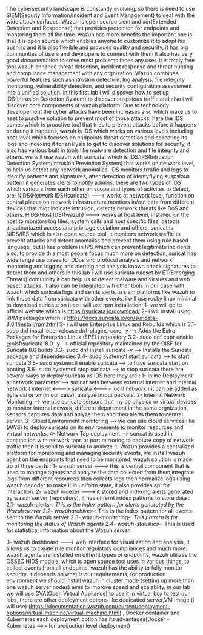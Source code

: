 The cybersecurity landscape is constantly evolving, so there is need to use SIEM(Securiy Information/Incident and Event Management) to deal with the wide attack surfaces.
Wazuh is open source siem and xdr(Extended Detection and Respoonse) that provides protection for endpoints and montoring them all the time. wazuh has more benefits the important one is that it is 
open source which enables anyone to customize it to adopt his busniss and it is also flexible and provides quality and security, it has big communties of users 
and developers to connect with them it also has very good documentation to solve most problems faces any user. it is totaly free tool.wazuh enhance threat detection, incident response
and threat hunting and compliance management with any orgnization. Wazuh combines powerful features such as intrusion detection, log analysis, file integrity monitoring, 
vulnerability detection, and security configuration assessment into a unified solution.
in this first lab i will discover how to set up IDS(Intrusion Detection System) to discover suspsious traffic and also i will discover core components of wazuh platform.
Due to technology developement the cyber attacks have been increases also which make us to neet to practive solution to prevent most of those attacks, here the IDS comes which is proactive 
tool that tries to prevent attacks before it happens or during it happens, wazuh is IDS which works on various levels including host level which focuses on endpoints threat detection and collecting its logs and
indexing it for analysis to get to discover solutions for security, it also has various built in tools like malware detection and file integrity and others.
we will use wazuh with suricata, which is IDS/IPS(Intrustion Detection System/Intrusion Previntion System) that works on network level, to help us detect any network anomalias.
IDS monitors trrafic and logs to identify  patterns and signatures, after detection of identyfiying suspsious pattern it generates alerts to notify admins, there are two types of IDS which variours from each other
on scope and types of activites to detect, are:
  NIDS(Network IDS)(suricata) ---> works at network level, function on central places on network infrastructure montiors in/out data from different devices that migt indicate intrusion, detects network threats like DoS and others.
  HIDS(Host IDS)(wazuh) ---> works at host level, installed on the host to monitors log files, system calls and host specific files, detects unauthoriazed access and privilage esclation and others.
suricat is NIDS/IPS which is also open source tool, it monitors network traffic to prevent attacks and detect anomalias and prevent them using rule based language, but it has problem in IPS which can prevent 
legitimate incidents also, to provide this most people focus much more on detection, suricat has wide range use cases for DDos and protocol analysis and network montoring and logging and alerting and
analysis known attack signatures to detect them and others in this lab i will use suricata ruleset by ET(Emerging Threats) comuunity  it can help us to detect malware and virsues and web based attacks,
it also can be integrated wih other tools in our case wiht wazuh which suricata logs and sends alerts to siem platforms like wazuh to link those data from suricata with other events.
i will use rocky linux minimal to download suricate on it so i will use rpm installation:
  1- we will go to official website which is https://suricata.io/download/
  2- i will install using RPM packages which is https://docs.suricata.io/en/suricata-8.0.1/install/rpm.html
  3- i will use Enterprise Linux and Rebuilds which is 
    3.1- sudo dnf install epel-release dnf-plugins-core -y  --> Adds the Extra Packages for Enterprise Linux (EPEL) repository
    3.2- sudo dnf copr enable @oisf/suricata-8.0 -y  --> official repository maintained by the OISF for Suricata 8.0 builds
    3.3- sudo dnf install suricata -y  --> Installs the Suricata package and dependencies
    3.4- sudo systemctl start suricata --> to start suricata
    3.5- sudo systemctl enable suricata --> to have suricata start on booting
    3.6- sudo systemctl stop suricata --> to stop suricata
there are several ways to deploy suricata as IDS here they are :
  1- Inline Deployment at network parameter --> suricat sets between external internet and internal network ( internet  <---> suricata <---> local network ) 
  it can be added as pyhsical or vm(in our case), analyze in/out packets.
  2- Internal Network Montoring --> we use suricata sensors that my be physica or virtual devices to monitor internal nework, different department in the same
  orgnization, sensors captures data and anlyze them and then alerts them to central server.
  3- Cloud Environment monitoring --> we can use cloud services like (AWS) to deploy suricata on its environments to monitor resources and virtual networks.
  4- Network Tap deployment --> suricat is used in conjunction with network taps or port mirroring to capture copy of network traffic then it is send to 
  suricata to analyze it.
Wazuh provides a centralized platform for monitoring and managing security events, we install wazuh agent on the endpoints that need to be monitored, wazuh solution is made up of three parts : 
  1- wazuh server     ---> this is central component that is used to manage agents and analyze the data collected from them,integrate logs from different resources   then collects logs then normalize logs using wazuh decoder to make it in uniform state, it also provides api for interaction.
  2- wazuh indexer    ---> it stored and indexing alerts generated by wazuh server (repository), it has differnt intdex patterns to store data :
     2.1- wazuh-alerts-*: This is the index pattern for alerts generated by the Wazuh server
     2.2- wazuharchives-*: This is the index pattern for all events sent to the Wazuh server
     2.3- wazuh-monitoring-*: This pattern is for monitoring the status of Wazuh agents
     2.4- wazuh-statistics-*: This is used for statistical information about the Wazuh server

  3- wazuh dashboard  ---> web interface for visualization and analysis, it allows us to create rule monitor regulatory compliances and much more.
wazuh agents are installed on differnt types of endpoints, wazuh utilizes the OSSEC HIDS module, which is open source tool uses in various things, to collect 
events from all endpoints. wazuh has the ability to fully monitor security, it depends on what is our requirements, for production environment we should install
wazuh in cluster mode (setting up more than one wazuh server nodes) aims to improve speed and scalablity, in our lab we will use OVA(Open Virtual Appliance) to use
it in virtual box to test our labs, there are other deployment options like dedicatied server,VM image (i will use)
(https://documentation.wazuh.com/current/deployment-options/virtual-machine/virtual-machine.html) , Docker container and Kubernetes each deployment option has
its advantages(Docker - Kubernetes -->>  for production level deployment)

  


 

    
